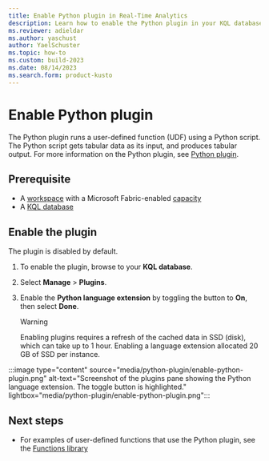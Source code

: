 ```yaml
---
title: Enable Python plugin in Real-Time Analytics
description: Learn how to enable the Python plugin in your KQL database.
ms.reviewer: adieldar
ms.author: yaschust
author: YaelSchuster
ms.topic: how-to
ms.custom: build-2023
ms.date: 08/14/2023
ms.search.form: product-kusto
---
```


# Enable Python plugin

The Python plugin runs a user-defined function (UDF) using a Python script. The Python script gets tabular data as its input, and produces tabular output. For more information on the Python plugin, see [Python plugin](/azure/data-explorer/kusto/query/pythonplugin?context=%2Ffabric%2Fcontext%2Fcontext-rta&pivots=fabric).

## Prerequisite

* A [workspace](../get-started/create-workspaces.md) with a Microsoft Fabric-enabled [capacity](../enterprise/licenses.md#capacity)
* A [KQL database](create-database.md)

## Enable the plugin

The plugin is disabled by default.

1. To enable the plugin, browse to your **KQL database**.
1. Select **Manage** > **Plugins**.
1. Enable the **Python language extension** by toggling the button to **On**, then select **Done**.

    > [!WARNING]
    > Enabling plugins requires a refresh of the cached data in SSD (disk), which can take up to 1 hour. Enabling a language extension allocated 20 GB of SSD per instance.

:::image type="content" source="media/python-plugin/enable-python-plugin.png" alt-text="Screenshot of the plugins pane showing the Python language extension. The toggle button is highlighted." lightbox="media/python-plugin/enable-python-plugin.png":::

## Next steps

* For examples of user-defined functions that use the Python plugin, see the [Functions library](/azure/data-explorer/kusto/functions-library/functions-library?context=%2Ffabric%2Fcontext%2Fcontext-rta&pivots=fabric)

